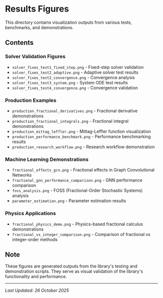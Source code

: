 # Results Figures

This directory contains visualization outputs from various tests, benchmarks, and demonstrations.

## Contents

### Solver Validation Figures
- `solver_fixes_test1_fixed_step.png` - Fixed-step solver validation
- `solver_fixes_test2_adaptive.png` - Adaptive solver test results
- `solver_fixes_test2_convergence.png` - Convergence analysis
- `solver_fixes_test3_system.png` - System ODE test results
- `solver_fixes_test4_convergence.png` - Convergence validation

### Production Examples
- `production_fractional_derivatives.png` - Fractional derivative demonstrations
- `production_fractional_integrals.png` - Fractional integral demonstrations
- `production_mittag_leffler.png` - Mittag-Leffler function visualization
- `production_performance_benchmark.png` - Performance benchmarking results
- `production_research_workflow.png` - Research workflow demonstration

### Machine Learning Demonstrations
- `fractional_effects_gcn.png` - Fractional effects in Graph Convolutional Networks
- `fractional_gnn_performance_comparison.png` - GNN performance comparison
- `foss_analysis.png` - FOSS (Fractional-Order Stochastic Systems) analysis
- `parameter_estimation.png` - Parameter estimation results

### Physics Applications
- `fractional_physics_demo.png` - Physics-based fractional calculus demonstrations
- `fractional_vs_integer_comparison.png` - Comparison of fractional vs integer-order methods

## Note

These figures are generated outputs from the library's testing and demonstration scripts. They serve as visual validation of the library's functionality and performance.

---

*Last Updated: 26 October 2025*

